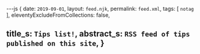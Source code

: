 ---js
{
  date:      `2019-09-01`,
  layout:    `feed.njk`,
  permalink: `feed.xml`,
  tags:      [ `notag` ],
  eleventyExcludeFromCollections: false,

  title_s:    `Tips list!`,
  abstract_s: `RSS feed of tips published on this site`,
}
---